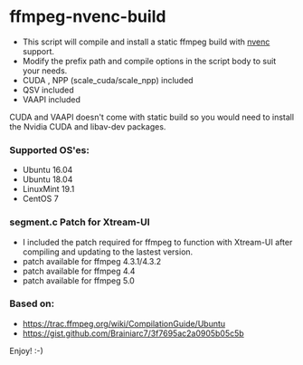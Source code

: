 # ffmpeg-nvenc-build

* This script will compile and install a static ffmpeg build with [nvenc](https://en.wikipedia.org/wiki/Nvidia_NVENC) support.
* Modify the prefix path and compile options in the script body to suit your needs.
* CUDA , NPP (scale_cuda/scale_npp) included
* QSV included
* VAAPI included

CUDA and VAAPI doesn't come with static build so you would need to install the Nvidia CUDA and libav-dev packages. 

### Supported OS'es:

* Ubuntu 16.04
* Ubuntu 18.04
* LinuxMint 19.1
* CentOS 7

### segment.c Patch for Xtream-UI

* I included the patch required for ffmpeg to function with Xtream-UI after compiling and updating to the lastest version.
* patch available for ffmpeg 4.3.1/4.3.2
* patch available for ffmpeg 4.4
* patch available for ffmpeg 5.0

### Based on:

* https://trac.ffmpeg.org/wiki/CompilationGuide/Ubuntu
* https://gist.github.com/Brainiarc7/3f7695ac2a0905b05c5b

Enjoy! :-)
